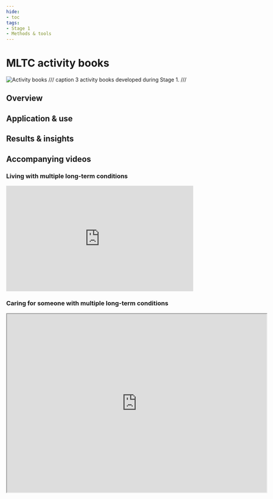 ```yaml
---
hide:
- toc
tags:
- Stage 1
- Methods & tools
---
```


# MLTC activity books
![Activity books](../assets/activity-books.png)
/// caption
3 activity books developed during Stage 1.
///

## Overview

## Application & use

## Results & insights

## Accompanying videos

### Living with multiple long-term conditions 
<div>
  <div style="position:relative;padding-top:56.25%;">
    <iframe src="https://drive.google.com/file/d/1d_oDsGAKTTTOZPcXl2ZAEIoCcZP275Ij/preview" frameborder="0" allowfullscreen style="position:absolute;top:0;left:0;width:100%;height:100%;"></iframe>
  </div>
</div>

### Caring for someone with multiple long-term conditions
<iframe src="https://drive.google.com/file/d/1rVn43ouznWtHApdHyinSSR_X2e0GuiyJ/preview" width="700" height="480" allow="autoplay"></iframe>

